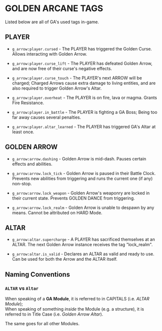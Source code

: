 # GOLDEN ARCANE TAGS

Listed below are all of GA's used tags in-game.

## PLAYER

- `g_arrow:player.cursed` - The PLAYER has triggered the Golden Curse. Allows interacting with Golden Arrow.

- `g_arrow:player.curse_lift` - The PLAYER has defeated Golden Arrow, and are now free of their curse's negative effects.

- `g_arrow:player.curse_touch` - The PLAYER's next ARROW will be charged; Charged Arrows cause extra damage to living entities, and are also required to trigger Golden Arrow's Altar.

- `g_arrow:player.overheat` - The PLAYER is on fire, lava or magma. Grants Fire Resistance.

- `g_arrow:player.in_battle` - The PLAYER is fighting a GA Boss; Being too far away causes several penalties.

- `g_arrow:player.altar_learned` - The PLAYER has triggered GA's Altar at least once.

## GOLDEN ARROW

- `g_arrow:arrow.dashing` - Golden Arrow is mid-dash. Pauses certain effects and abilities.

- `g_arrow:arrow.lock_tick` - Golden Arrow is paused in their Battle Clock. Prevents new abilities from triggering and runs the current one (if any) non-stop.

- `g_arrow:arrow.lock_weapon` - Golden Arrow's weaponry are locked in their current state. Prevents GOLDEN DANCE from triggering.

- `g_arrow:arrow.lock_realm` - Golden Arrow is unable to despawn by any means. Cannot be attributed on HARD Mode.

## ALTAR

- `g_arrow:altar.supercharge` - A PLAYER has sacrificed themselves at an ALTAR. The next Golden Arrow instance receives the tag "lock_realm".

- `g_arrow:altar.is_valid` - Declares an ALTAR as valid and ready to use. Can be used for both the Arrow and the ALTAR itself.

## Naming Conventions

### `ALTAR` vs `Altar`

When speaking of a **GA Module**, it is referred to in CAPITALS (i.e. *ALTAR Module*);  
When speaking of something *inside* the Module (e.g. a structure), it is referred to in Title Case (i.e. *Golden Arrow Altar*).

The same goes for all other Modules.
